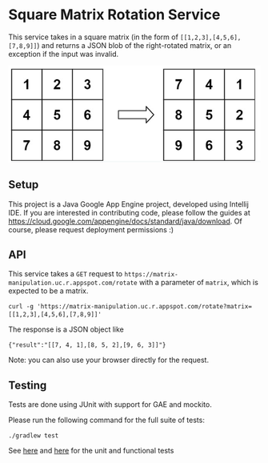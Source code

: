 # Square Matrix Rotation Service

This service takes in a square matrix (in the form of `[[1,2,3],[4,5,6],[7,8,9]]`) and returns a JSON blob of the right-rotated matrix, or an exception if the input was invalid.

![Matrix Rotation Example](https://github.com/davidtian02/matrix-manipulation/blob/803adc4c1ffb8ea9a485167ddf47a87c29e3ad23/Screen%20Shot%202020-09-10%20at%209.48.18%20PM.png?raw=true)

## Setup

This project is a Java Google App Engine project, developed using Intellij IDE. If you are interested in contributing code, please follow the guides at https://cloud.google.com/appengine/docs/standard/java/download. Of course, please request deployment permissions :)

## API

This service takes a `GET` request to `https://matrix-manipulation.uc.r.appspot.com/rotate` with a parameter of `matrix`, which is expected to be a matrix.

```
curl -g 'https://matrix-manipulation.uc.r.appspot.com/rotate?matrix=[[1,2,3],[4,5,6],[7,8,9]]'
```

The response is a JSON object like

```
{"result":"[[7, 4, 1],[8, 5, 2],[9, 6, 3]]"}
```

Note: you can also use your browser directly for the request.

## Testing

Tests are done using JUnit with support for GAE and mockito.

Please run the following command for the full suite of tests:

```
./gradlew test
```

See [here](https://github.com/davidtian02/matrix-manipulation/blob/master/src/test/java/com/matrix/utils/MatrixUtilsTest.java) and [here](https://github.com/davidtian02/matrix-manipulation/blob/master/src/test/java/com/matrix/servlets/RotateServletTest.java) for the unit and functional tests
